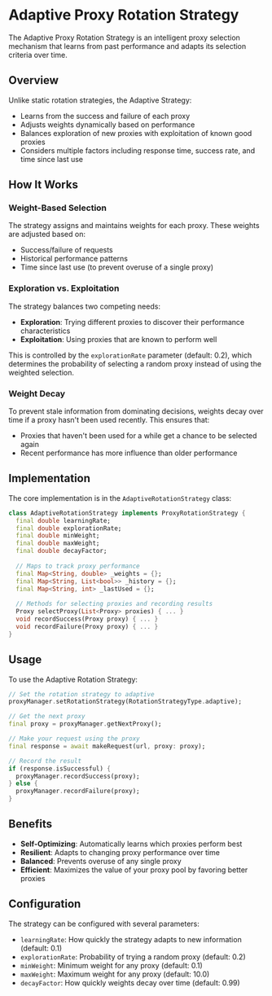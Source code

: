 # Adaptive Proxy Rotation Strategy

The Adaptive Proxy Rotation Strategy is an intelligent proxy selection mechanism that learns from past performance and adapts its selection criteria over time.

## Overview

Unlike static rotation strategies, the Adaptive Strategy:

- Learns from the success and failure of each proxy
- Adjusts weights dynamically based on performance
- Balances exploration of new proxies with exploitation of known good proxies
- Considers multiple factors including response time, success rate, and time since last use

## How It Works

### Weight-Based Selection

The strategy assigns and maintains weights for each proxy. These weights are adjusted based on:

- Success/failure of requests
- Historical performance patterns
- Time since last use (to prevent overuse of a single proxy)

### Exploration vs. Exploitation

The strategy balances two competing needs:

- **Exploration**: Trying different proxies to discover their performance characteristics
- **Exploitation**: Using proxies that are known to perform well

This is controlled by the `explorationRate` parameter (default: 0.2), which determines the probability of selecting a random proxy instead of using the weighted selection.

### Weight Decay

To prevent stale information from dominating decisions, weights decay over time if a proxy hasn't been used recently. This ensures that:

- Proxies that haven't been used for a while get a chance to be selected again
- Recent performance has more influence than older performance

## Implementation

The core implementation is in the `AdaptiveRotationStrategy` class:

```dart
class AdaptiveRotationStrategy implements ProxyRotationStrategy {
  final double learningRate;
  final double explorationRate;
  final double minWeight;
  final double maxWeight;
  final double decayFactor;
  
  // Maps to track proxy performance
  final Map<String, double> _weights = {};
  final Map<String, List<bool>> _history = {};
  final Map<String, int> _lastUsed = {};
  
  // Methods for selecting proxies and recording results
  Proxy selectProxy(List<Proxy> proxies) { ... }
  void recordSuccess(Proxy proxy) { ... }
  void recordFailure(Proxy proxy) { ... }
}
```

## Usage

To use the Adaptive Rotation Strategy:

```dart
// Set the rotation strategy to adaptive
proxyManager.setRotationStrategy(RotationStrategyType.adaptive);

// Get the next proxy
final proxy = proxyManager.getNextProxy();

// Make your request using the proxy
final response = await makeRequest(url, proxy: proxy);

// Record the result
if (response.isSuccessful) {
  proxyManager.recordSuccess(proxy);
} else {
  proxyManager.recordFailure(proxy);
}
```

## Benefits

- **Self-Optimizing**: Automatically learns which proxies perform best
- **Resilient**: Adapts to changing proxy performance over time
- **Balanced**: Prevents overuse of any single proxy
- **Efficient**: Maximizes the value of your proxy pool by favoring better proxies

## Configuration

The strategy can be configured with several parameters:

- `learningRate`: How quickly the strategy adapts to new information (default: 0.1)
- `explorationRate`: Probability of trying a random proxy (default: 0.2)
- `minWeight`: Minimum weight for any proxy (default: 0.1)
- `maxWeight`: Maximum weight for any proxy (default: 10.0)
- `decayFactor`: How quickly weights decay over time (default: 0.99)
